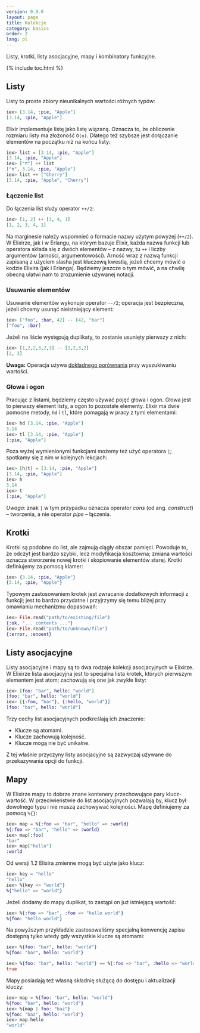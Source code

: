 ```yaml
---
version: 0.9.0
layout: page
title: Kolekcje
category: basics
order: 2
lang: pl
---
```


Listy, krotki, listy asocjacyjne, mapy i kombinatory funkcyjne.

{% include toc.html %}

## Listy

Listy to proste zbiory nieunikalnych wartości różnych typów:

```elixir
iex> [3.14, :pie, "Apple"]
[3.14, :pie, "Apple"]
```

Elixir implementuje listę jako listę wiązaną.  Oznacza to, że obliczenie rozmiaru listy ma złożoność `O(n)`.  Dlatego też szybsze jest dołączanie elementów na początku niż na końcu listy:

```elixir
iex> list = [3.14, :pie, "Apple"]
[3.14, :pie, "Apple"]
iex> ["π"] ++ list
["π", 3.14, :pie, "Apple"]
iex> list ++ ["Cherry"]
[3.14, :pie, "Apple", "Cherry"]
```

### Łączenie list

Do łączenia list służy operator `++/2`:

```elixir
iex> [1, 2] ++ [3, 4, 1]
[1, 2, 3, 4, 1]
```

Na marginesie należy wspomnieć o formacie nazwy użytym powyżej (`++/2`). W Elixirze, jak i w Erlangu, na którym bazuje Elixir, każda nazwa funkcji lub operatora składa się z dwóch elementów – z nazwy, tu `++` i liczby argumentów (arności, argumentowości). Arność wraz z nazwą funkcji zapisaną z użyciem slasha jest kluczową kwestią, jeżeli chcemy mówić o kodzie Elixira (jak i Erlanga). Będziemy jeszcze o tym mówić, a na chwilę obecną ułatwi nam to zrozumienie używanej notacji.   

### Usuwanie elementów

Usuwanie elementów wykonuje operator `--/2`; operacja jest bezpieczna, jeżeli chcemy usunąć nieistniejący element:

```elixir
iex> ["foo", :bar, 42] -- [42, "bar"]
["foo", :bar]
```

Jeżeli na liście występują duplikaty, to zostanie usunięty pierwszy z nich:

```elixir
iex> [1,2,2,3,2,3] -- [1,2,3,2]
[2, 3]
```

**Uwaga:** Operacja używa [dokładnego porównania](../basics/#comparison) przy wyszukiwaniu wartości.

### Głowa i ogon

Pracując z listami, będziemy często używać pojęć głowa i ogon.  Głowa jest to pierwszy element listy, a ogon to pozostałe elementy.  Elixir ma dwie pomocne metody, `hd` i `tl`, które pomagają w pracy z tymi elementami:

```elixir
iex> hd [3.14, :pie, "Apple"]
3.14
iex> tl [3.14, :pie, "Apple"]
[:pie, "Apple"]
```

Poza wyżej wymienionymi funkcjami możemy też użyć operatora `|`; spotkamy się z nim w kolejnych lekcjach:

```elixir
iex> [h|t] = [3.14, :pie, "Apple"]
[3.14, :pie, "Apple"]
iex> h
3.14
iex> t
[:pie, "Apple"]
```

_Uwaga_: znak `|` w tym przypadku oznacza operator _cons_ (od ang. _construct_) – tworzenia, a nie operator _pipe_ – łączenia.  

## Krotki

Krotki są podobne do list, ale zajmują ciągły obszar pamięci.  Powoduje to, że odczyt jest bardzo szybki, lecz modyfikacja kosztowna; zmiana wartości oznacza stworzenie nowej krotki i skopiowanie elementów starej.  Krotki definiujemy za pomocą klamer:

```elixir
iex> {3.14, :pie, "Apple"}
{3.14, :pie, "Apple"}
```

Typowym zastosowaniem krotek jest zwracanie dodatkowych informacji z funkcji; jest to bardzo przydatne i przyjrzymy się temu bliżej przy omawianiu mechanizmu dopasowań:

```elixir
iex> File.read("path/to/existing/file")
{:ok, "... contents ..."}
iex> File.read("path/to/unknown/file")
{:error, :enoent}
```

## Listy asocjacyjne

Listy asocjacyjne i mapy są to dwa rodzaje kolekcji asocjacyjnych w Elixirze.  W Elixirze lista asocjacyjna jest to specjalna lista krotek, których pierwszym elementem jest atom; zachowują się one jak zwykłe listy:

```elixir
iex> [foo: "bar", hello: "world"]
[foo: "bar", hello: "world"]
iex> [{:foo, "bar"}, {:hello, "world"}]
[foo: "bar", hello: "world"]
```

Trzy cechy list asocjacyjnych podkreślają ich znaczenie: 

+ Klucze są atomami.
+ Klucze zachowują kolejność.
+ Klucze mogą nie być unikalne.

Z tej właśnie przyczyny listy asocjacyjne są zazwyczaj używane do przekazywania opcji do funkcji.

## Mapy

W Elixirze mapy to dobrze znane kontenery przechowujące pary klucz-wartość. W przeciwieństwie do list asocjacyjnych pozwalają by, klucz był dowolnego typu i nie muszą zachowywać kolejności.  Mapę definiujemy za pomocą `%{}`:

```elixir
iex> map = %{:foo => "bar", "hello" => :world}
%{:foo => "bar", "hello" => :world}
iex> map[:foo]
"bar"
iex> map["hello"]
:world
```

Od wersji 1.2 Elixira zmienne mogą być użyte jako klucz:

```elixir
iex> key = "hello"
"hello"
iex> %{key => "world"}
%{"hello" => "world"}
```

Jeżeli dodamy do mapy duplikat, to zastąpi on już istniejącą wartość:

```elixir
iex> %{:foo => "bar", :foo => "hello world"}
%{foo: "hello world"}
```

Na powyższym przykładzie zastosowaliśmy specjalną konwencję zapisu dostępną tylko wtedy gdy wszystkie klucze są atomami:

```elixir
iex> %{foo: "bar", hello: "world"}
%{foo: "bar", hello: "world"}

iex> %{foo: "bar", hello: "world"} == %{:foo => "bar", :hello => "world"}
true
```

Mapy posiadają też własną składnię służącą do dostępu i aktualizacji kluczy:

```elixir
iex> map = %{foo: "bar", hello: "world"}
%{foo: "bar", hello: "world"}
iex> %{map | foo: "baz"}
%{foo: "baz", hello: "world"}
iex> map.hello
"world"
```
